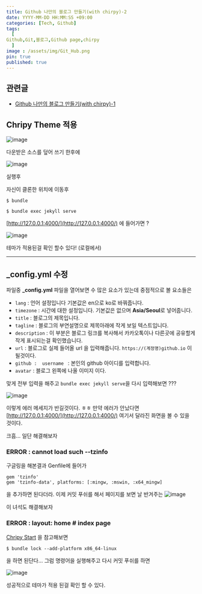 ```yaml
---
title: Github 나만의 블로그 만들기(with chirpy)-2
date: YYYY-MM-DD HH:MM:SS +09:00
categories: [Tech, Github]
tags:
  [
Github,Git,블로그,Github page,chirpy
  ]
image : /assets/img/Git_Hub.png
pin: true
published: true
---
```


## 관련글
* [Github 나만의 블로그 만들기(with chirpy)-1](https://gubeommo.github.io/posts/GitHub-Github-%EB%82%98%EB%A7%8C%EC%9D%98-%EB%B8%94%EB%A1%9C%EA%B7%B8-%EB%A7%8C%EB%93%A4%EA%B8%B01/)



## Chripy Theme 적용


![image](https://github.com/Gubeommo/TIL/assets/86589565/f72c415c-53e9-42e6-b108-3956f2ca4833)

다운받은 소스를 덮어 쓰기 한후에 


![image](https://github.com/Gubeommo/TIL/assets/86589565/c087c190-9e90-42c1-93b6-89014d77a9e8)

실행후

자신이 클론한 위치에 이동후

```console
$ bundle
```


```console
$ bundle exec jekyll serve
```

[http://127.0.0.1:4000/](http://127.0.0.1:4000/) 에 들어가면 ?

![image](https://github.com/Gubeommo/TIL/assets/86589565/4f8021f2-8559-4e26-bf11-83d9cfcdcea8)

테마가 적용된걸 확인 할수 있다! (로컬에서)

---


## _config.yml 수정

파일중 **_config.yml** 파일을 열어보면 수 많은 요소가 있는데 중점적으로 볼 요소들은

* `lang` : 언어 설정입니다  기본값은 en으로 ko로 바꿔줍니다.
* `timezone` : 시간에 대한 설정입니다. 기본값은 없으며  **Asia/Seoul**로 넣어줍니다.
* `title` : 블로그의 제목입니다. 
* `tagline` : 블로그의 부연설명으로 제목아래에 작게 보일 텍스트입니다.
* `description` : 이 부분은 블로그 링크를 복사해서 카카오톡이나 다른곳에 공유할게 작게 표시되는걸 확인했습니다.
* `url` : 블로그로 실제 들어올 url 을 입력해줍니다. `https://(계정명)github.io` 이 될것이다. 
* `github :  username ` : 본인의 github 아이디를 입력합니다.	
* `avatar` : 블로그 왼쪽에 나올 이미지 이다.

맞게 전부 입력을 해주고 `bundle exec jekyll serve`을 다시 입력해보면 ???

![image](https://github.com/Gubeommo/TIL/assets/86589565/e0df34e7-6cfa-4121-88d4-bab5e3943ae7)

이렇게 에러 메세지가 반길것이다. ㅎㅎ
만약 에러가 안났다면 [http://127.0.0.1:4000/](http://127.0.0.1:4000/) 여기서 달라진 화면을 볼 수 있을 것이다.

크흠... 일단 해결해보자

### ERROR : cannot load such --tzinfo

구글링을 해본결과 Genfile에 들어가 

```console
gem 'tzinfo'
gem 'tzinfo-data', platforms: [:mingw, :mswin, :x64_mingw]
```

을 추가하면 된다더라. 이제 커밋 푸쉬를 해서 페이지를 보면 날 반겨주는 
![image](https://github.com/Gubeommo/TIL/assets/86589565/6d8cd89f-620e-4c34-8772-a94946acd6b3)

이 녀석도 해결해보자

### ERROR : layout: home # index page

[Chripy Start](https://chirpy.cotes.page/posts/getting-started/#deploy-by-using-github-actions) 을 참고해보면

```console
$ bundle lock --add-platform x86_64-linux
```
을 하면 된단다... 그럼 명령어을 실행해주고 다시 커밋 푸쉬를 하면  

![image](https://github.com/Gubeommo/TIL/assets/86589565/7480f9a4-2ec6-40a0-83ee-425d544001e2)

성공적으로 테마가 적용 된걸 확인 할 수 있다.
